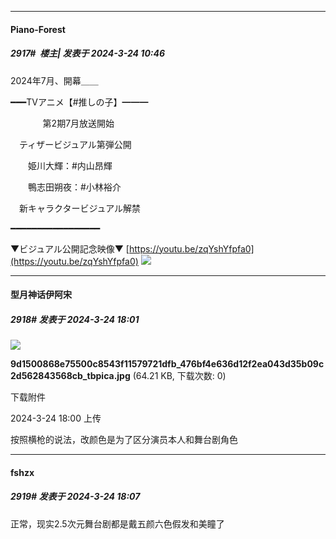 ﻿
*****

####  Piano-Forest  
##### 2917#         楼主| 发表于 2024-3-24 10:46

2024年7月、開幕＿＿

━━━TVアニメ【#推しの子】━━━

      　　第2期7月放送開始

　ティザービジュアル第弾公開 

　　姫川大輝：#内山昂輝

　　鴨志田朔夜：#小林裕介

　新キャラクタービジュアル解禁

━━━━━━━━━━━━━━━━━

▼ビジュアル公開記念映像▼
[https://youtu.be/zqYshYfpfa0](https://youtu.be/zqYshYfpfa0)
<img src="https://p.sda1.dev/16/c451391ea4d73c02dd6cea9726807cce/20240324_104531.jpg" referrerpolicy="no-referrer">


*****

####  型月神话伊阿宋  
##### 2918#       发表于 2024-3-24 18:01

<img src="https://img.saraba1st.com/forum/202403/24/180017lrsvrpe9vylbr8rv.jpg" referrerpolicy="no-referrer">

<strong>9d1500868e75500c8543f11579721dfb_476bf4e636d12f2ea043d35b09c2d562843568cb_tbpica.jpg</strong> (64.21 KB, 下载次数: 0)

下载附件

2024-3-24 18:00 上传

按照横枪的说法，改颜色是为了区分演员本人和舞台剧角色


*****

####  fshzx  
##### 2919#       发表于 2024-3-24 18:07

正常，现实2.5次元舞台剧都是戴五颜六色假发和美瞳了

